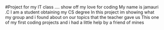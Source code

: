 #Project for my IT class
.... show off my love for coding 
My name is jamauri .C
I am a student obtaining my CS degree 
In this project im showing what my group and i found about on our topics that the teacher gave us
This one of my first coding projects and i had a little help by a friend of mines

